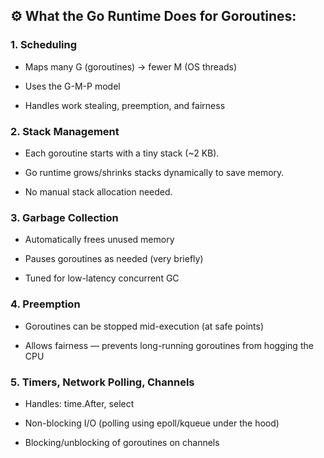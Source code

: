 ## ⚙️ What the Go Runtime Does for Goroutines:

### 1. Scheduling

- Maps many G (goroutines) → fewer M (OS threads)

- Uses the G-M-P model

- Handles work stealing, preemption, and fairness

### 2. Stack Management

- Each goroutine starts with a tiny stack (~2 KB).

- Go runtime grows/shrinks stacks dynamically to save memory.

- No manual stack allocation needed.

### 3. Garbage Collection

- Automatically frees unused memory

- Pauses goroutines as needed (very briefly)

- Tuned for low-latency concurrent GC

### 4. Preemption

- Goroutines can be stopped mid-execution (at safe points)

- Allows fairness — prevents long-running goroutines from hogging the CPU

### 5. Timers, Network Polling, Channels

- Handles: time.After, select

- Non-blocking I/O (polling using epoll/kqueue under the hood)

- Blocking/unblocking of goroutines on channels
